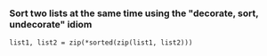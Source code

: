 
### Sort two lists at the same time using the "decorate, sort, undecorate" idiom
```
list1, list2 = zip(*sorted(zip(list1, list2)))
```
